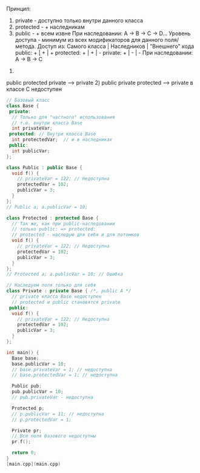 <!-- doc.py -->
Принцип:
1. private - доступно только внутри данного класса
2. protected - + наследникам
3. public - + всем извне
При наследовании:
A -> B -> C -> D...
Уровень доступа - минимум из всех модификаторов
для данного поля/метода.
Доступ из:  Самого класса | Наследников | "Внешнего" кода
public:            +        |      +      |      +
protected:         +        |      +      |      -
private:           +        |      -      |      -
При наследовании:
A         ->        B      ->     C
1)
public    protected      private      --> private
2)
public    private        protected    --> private
в классе C недоступен
``` cpp
// Базовый класс
class Base {
 private:
  // Только для "частного" использования
  // т.е. внутри класса Base
  int privateVar;
 protected: // Внутри класса Base
  int protectedVar;  // и в наследниках
 public:
  int publicVar;
};

class Public : public Base {
  void f() {
    // privateVar = 122; // Недоступна
    protectedVar = 102;
    publicVar = 3;
  }
};
// Public a; a.publicVar = 10;

class Protected : protected Base {
  // Так же, как при public-наследовании
  // только public: => protected:
  // protected - наследую для себя и для потомков
  void f() {
    // privateVar = 122; // Недоступна
    protectedVar = 102;
    publicVar = 3;
  }
};
// Protected a; a.publicVar = 10; // Ошибка

// Наследуем поля только для себя
class Private : private Base { /*, public A */
  // private класса Base недоступен
  // protected и public становятся private
 public:
  void f() {
    // privateVar = 122; // Недоступна
    protectedVar = 102;
    publicVar = 3;
  }
};

int main() {
  Base base;
  base.publicVar = 10;
  // base.privateVar = 1; // недоступна
  // base.protectedVar = 1; // недоступна

  Public pub;
  pub.publicVar = 10;
  // pub.privateVar - недоступна

  Protected p;
  // p.publicVar = 11; // недоступна
  // p.protectedVar = 1;

  Private pr;
  // Все поля базового недоступны
  pr.f();

  return 0;
}
[main.cpp](main.cpp)


